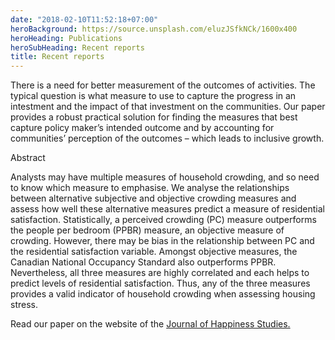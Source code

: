 ```yaml
---
date: "2018-02-10T11:52:18+07:00"
heroBackground: https://source.unsplash.com/eluzJSfkNCk/1600x400
heroHeading: Publications
heroSubHeading: Recent reports
title: Recent reports
---
```


There is a need for better measurement of the outcomes of activities. The typical question is what measure to use to capture the progress in an intestment and the impact of that investment on the communities. Our paper provides a robust practical solution for finding the measures that best capture policy maker’s intended outcome and by accounting for communities’ perception of the outcomes – which leads to inclusive growth.

Abstract
 
Analysts may have multiple measures of household crowding, and so need to know which measure to emphasise. We analyse the relationships between alternative subjective and objective crowding measures and assess how well these alternative measures predict a measure of residential satisfaction. Statistically, a perceived crowding (PC) measure outperforms the people per bedroom (PPBR) measure, an objective measure of crowding. However, there may be bias in the relationship between PC and the residential satisfaction variable. Amongst objective measures, the Canadian National Occupancy Standard also outperforms PPBR. Nevertheless, all three measures are highly correlated and each helps to predict levels of residential satisfaction. Thus, any of the three measures provides a valid indicator of household crowding when assessing housing stress.</p>
Read our paper on the website of the [Journal of Happiness Studies.](https://link.springer.com/article/10.1007/s10902-020-00302-z)
